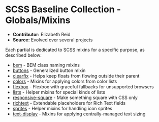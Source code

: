 # SCSS Baseline Collection - Globals/Mixins

* **Contributor:** Elizabeth Reid
* **Source:** Evolved over several projects

Each partial is dedicated to SCSS mixins for a specific purpose, as described below:
* [bem](/sass/baseline/mixins/_bem.scss) - BEM class naming mixins
* [buttons](/sass/baseline/mixins/_buttons.scss) - Generalized button mixin
* [clearfix](/sass/baseline/mixins/_clearfix.scss) - Helps keep floats from flowing outside their parent
* [colors](/sass/baseline/mixins/_colors.scss) - Mixins for applying colors from color lists
* [flexbox](/sass/baseline/mixins/_flexbox.scss) - Flexbox with graceful fallbacks for unsupported browsers
* [lists](/sass/baseline/mixins/_lists.scss) - Helper mixins for special kinds of lists
* [responsive-square](/sass/baseline/mixins/_responsive-square.scss) - Make something square with CSS only
* [richtext](/sass/baseline/mixins/_richtext.scss) - Extendable placeholders for Rich Text fields
* [sprites](/sass/baseline/mixins/_sprites.scss) - Helper mixins for handling icon sprites
* [text-display](/sass/baseline/mixins/_text-display.scss) - Mixins for applying centrally-managed text sizing
